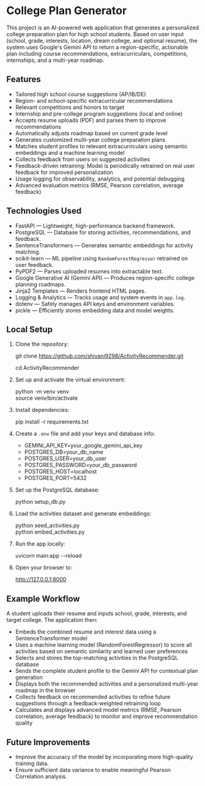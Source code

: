 # College Plan Generator

This project is an AI-powered web application that generates a personalized college preparation plan for high school students. Based on user input (school, grade, interests, location, dream college, and optional resume), the system uses Google's Gemini API to return a region-specific, actionable plan including course recommendations, extracurriculars, competitions, internships, and a multi-year roadmap.

## Features

- Tailored high school course suggestions (AP/IB/DE)
- Region- and school-specific extracurricular recommendations
- Relevant competitions and honors to target
- Internship and pre-college program suggestions (local and online)
- Accepts resume uploads (PDF) and parses them to improve recommendations
- Automatically adjusts roadmap based on current grade level
- Generates customized multi-year college preparation plans
- Matches student profiles to relevant extracurriculars using semantic embeddings and a machine learning model
- Collects feedback from users on suggested activities
- Feedback-driven retraining: Model is periodically retrained on real user feedback for improved personalization
- Usage logging for observability, analytics, and potential debugging
- Advanced evaluation metrics (RMSE, Pearson correlation, average feedback)

## Technologies Used

- FastAPI — Lightweight, high-performance backend framework.
- PostgreSQL — Database for storing activities, recommendations, and feedback.
- SentenceTransformers — Generates semantic embeddings for activity matching.
- scikit-learn — ML pipeline using `RandomForestRegressor` retrained on user feedback.
- PyPDF2 — Parses uploaded resumes into extractable text.
- Google Generative AI (Gemini API) — Produces region-specific college planning roadmaps.
- Jinja2 Templates — Renders frontend HTML pages.
- Logging & Analytics — Tracks usage and system events in `app.log`.
- dotenv — Safely manages API keys and environment variables.
- pickle — Efficiently stores embedding data and model weights.


## Local Setup

1. Clone the repository:

   git clone https://github.com/shivani9298/ActivityRecommender.git 
   
   cd ActivityRecommender

2. Set up and activate the virtual environment:

   python -m venv venv  
   source venv/bin/activate

3. Install dependencies:

   pip install -r requirements.txt

4. Create a `.env` file and add your keys and database info:

   - GEMINI_API_KEY=your_google_gemini_api_key
   - POSTGRES_DB=your_db_name
   - POSTGRES_USER=your_db_user
   - POSTGRES_PASSWORD=your_db_password
   - POSTGRES_HOST=localhost
   - POSTGRES_PORT=5432

5. Set up the PostgreSQL database:

   python setup_db.py

6. Load the activities dataset and generate embeddings:

   python seed_activities.py  
   python embed_activities.py


7. Run the app locally:

   uvicorn main:app --reload

8. Open your browser to:

   http://127.0.0.1:8000

## Example Workflow

A student uploads their resume and inputs school, grade, interests, and target college. The application then:

- Embeds the combined resume and interest data using a SentenceTransformer model
- Uses a machine learning model (RandomForestRegressor) to score all activities based on semantic similarity and learned user preferences
- Selects and stores the top-matching activities in the PostgreSQL database
- Sends the complete student profile to the Gemini API for contextual plan generation
- Displays both the recommended activities and a personalized multi-year roadmap in the browser
- Collects feedback on recommended activities to refine future suggestions through a feedback-weighted retraining loop
- Calculates and displays advanced model metrics (RMSE, Pearson correlation, average feedback) to monitor and improve recommendation quality


## Future Improvements
- Improve the accuracy of the model by incorporating more high-quality training data.
- Ensure sufficient data variance to enable meaningful Pearson Correlation analysis.



